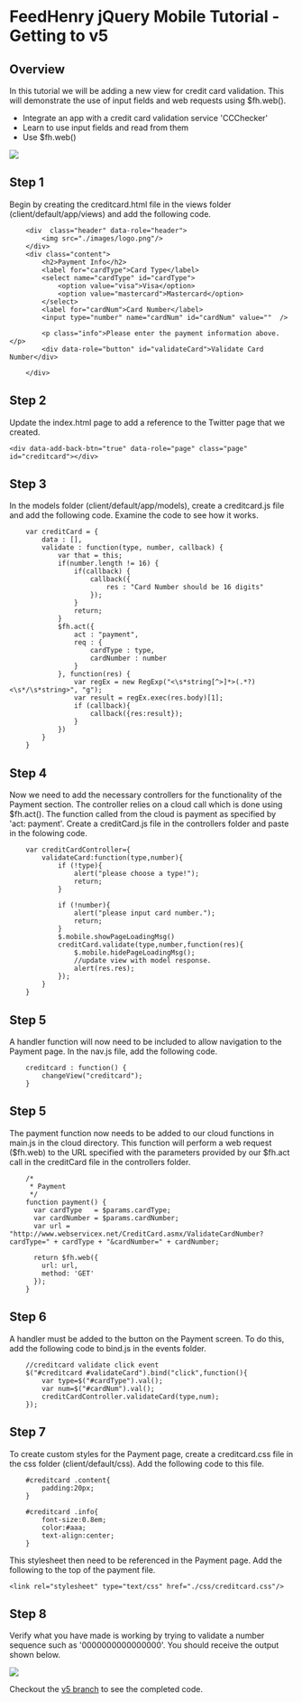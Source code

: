 # FeedHenry jQuery Mobile Tutorial - Getting to v5

## Overview
In this tutorial we will be adding a new view for credit card validation. This will demonstrate the use of input fields and web requests using $fh.web().

* Integrate an app with a credit card validation service 'CCChecker'
* Learn to use input fields and read from them
* Use $fh.web()

![](https://github.com/feedhenry/FH-Training-App-JQM/raw/master/docs/CreditCard.png)

## Step 1
Begin by creating the creditcard.html file in the views folder (client/default/app/views) and add the following code.

		<div  class="header" data-role="header">
			<img src="./images/logo.png"/>
		</div>
		<div class="content">
			<h2>Payment Info</h2>
			<label for="cardType">Card Type</label>
			<select name="cardType" id="cardType">
				<option value="visa">Visa</option>
				<option value="mastercard">Mastercard</option>
			</select>
			<label for="cardNum">Card Number</label>
			<input type="number" name="cardNum" id="cardNum" value=""  />
			
			<p class="info">Please enter the payment information above.</p>
			<div data-role="button" id="validateCard">Validate Card Number</div>
			
		</div>


## Step 2
Update the index.html page to add a reference to the Twitter page that we created.

`<div data-add-back-btn="true" data-role="page" class="page" id="creditcard"></div>`


## Step 3
In the models folder (client/default/app/models), create a creditcard.js file and add the following code. Examine the code to see how it works.

		var creditCard = {
			data : [],
			validate : function(type, number, callback) {
				var that = this;
				if(number.length != 16) {
					if(callback) {
						callback({
							res : "Card Number should be 16 digits"
						});
					}
					return;
				}
				$fh.act({
					act : "payment",
					req : {
						cardType : type,
						cardNumber : number
					}
				}, function(res) {
					var regEx = new RegExp("<\s*string[^>]*>(.*?)<\s*/\s*string>", "g");
					var result = regEx.exec(res.body)[1];
					if (callback){
						callback({res:result});
					}
				})
			}
		}


## Step 4
Now we need to add the necessary controllers for the functionality of the Payment section. The controller relies on a cloud call which is done using $fh.act(). The function called from the cloud is payment as specified by 'act: payment'. Create a creditCard.js file in the controllers folder and paste in the folowing code.

		var creditCardController={
			validateCard:function(type,number){
				if (!type){
					alert("please choose a type!");
					return;
				}
				
				if (!number){
					alert("please input card number.");
					return;
				}
				$.mobile.showPageLoadingMsg()
				creditCard.validate(type,number,function(res){
					$.mobile.hidePageLoadingMsg();
					//update view with model response.
					alert(res.res);
				});
			}
		}

## Step 5
A handler function will now need to be included to allow navigation to the Payment page. In the nav.js file, add the following code.

		creditcard : function() {
			changeView("creditcard");
		}


## Step 5
The payment function now needs to be added to our cloud functions in main.js in the cloud directory. This function will perform a web request ($fh.web) to the URL specified with the parameters provided by our $fh.act call in the creditCard file in the controllers folder.

		/*
		 * Payment
		 */ 
		function payment() {
		  var cardType   = $params.cardType;
		  var cardNumber = $params.cardNumber;
		  var url = "http://www.webservicex.net/CreditCard.asmx/ValidateCardNumber?cardType=" + cardType + "&cardNumber=" + cardNumber;

		  return $fh.web({
		    url: url,
		    method: 'GET'
		  });
		}


## Step 6
A handler must be added to the button on the Payment screen. To do this, add the following code to bind.js in the events folder.

		//creditcard validate click event
		$("#creditcard #validateCard").bind("click",function(){
			var type=$("#cardType").val();
			var num=$("#cardNum").val();
			creditCardController.validateCard(type,num);
		});


## Step 7
To create custom styles for the Payment page, create a creditcard.css file in the css folder (client/default/css). Add the following code to this file.

		#creditcard .content{
			padding:20px;
		}

		#creditcard .info{
			font-size:0.8em;
			color:#aaa;
			text-align:center;
		}

This stylesheet then need to be referenced in the Payment page. Add the following to the top of the payment file.

`<link rel="stylesheet" type="text/css" href="./css/creditcard.css"/>`


## Step 8
Verify what you have made is working by trying to validate a number sequence such as '0000000000000000'. You should receive the output shown below.

![](https://github.com/feedhenry/FH-Training-App-JQM/raw/master/docs/CreditCardCall.png)

Checkout the [v5 branch](https://github.com/feedhenry/FH-Training-App-JQM/tree/v5) to see the completed code.




